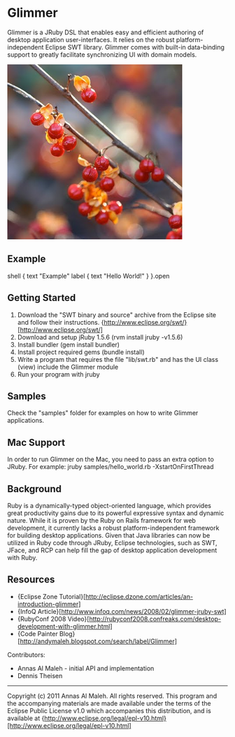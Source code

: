 Glimmer
===
Glimmer is a JRuby DSL that enables easy and efficient authoring of desktop application user-interfaces. It relies on the robust platform-independent Eclipse SWT library. Glimmer comes with built-in data-binding support to greatly facilitate synchronizing UI with domain models.

![Glimmer](https://github.com/AndyObtiva/glimmer/raw/master/images/Bitter-sweet.jpg)

Example
---
  shell {
    text "Example"
    label {
      text "Hello World!"
    }
  }.open

Getting Started
---
1. Download the "SWT binary and source" archive from the Eclipse site and follow their instructions.
   {http://www.eclipse.org/swt/}[http://www.eclipse.org/swt/]
2. Download and setup jRuby 1.5.6 (rvm install jruby -v1.5.6)
3. Install bundler (gem install bundler)
4. Install project required gems (bundle install)
5. Write a program that requires the file "lib/swt.rb" and has the UI class (view) include the Glimmer module
6. Run your program with jruby

Samples
---
Check the "samples" folder for examples on how to write Glimmer applications.

Mac Support
---
In order to run Glimmer on the Mac, you need to pass an extra option to JRuby. For example:
jruby samples/hello_world.rb -XstartOnFirstThread

Background
---
Ruby is a dynamically-typed object-oriented language, which provides great productivity gains due to its powerful expressive syntax and dynamic nature. While it is proven by the Ruby on Rails framework for web development, it currently lacks a robust platform-independent framework for building desktop applications. Given that Java libraries can now be utilized in Ruby code through JRuby, Eclipse technologies, such as SWT, JFace, and RCP can help fill the gap of desktop application development with Ruby.

Resources
---
* {Eclipse Zone Tutorial}[http://eclipse.dzone.com/articles/an-introduction-glimmer]
* {InfoQ Article}[http://www.infoq.com/news/2008/02/glimmer-jruby-swt]
* {RubyConf 2008 Video}[http://rubyconf2008.confreaks.com/desktop-development-with-glimmer.html]
* {Code Painter Blog}[http://andymaleh.blogspot.com/search/label/Glimmer]

Contributors:

* Annas Al Maleh - initial API and implementation
* Dennis Theisen

- - -

Copyright (c) 2011 Annas Al Maleh.
All rights reserved. This program and the accompanying materials
are made available under the terms of the Eclipse Public License v1.0
which accompanies this distribution, and is available at
{http://www.eclipse.org/legal/epl-v10.html}[http://www.eclipse.org/legal/epl-v10.html]
